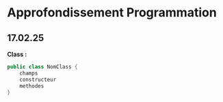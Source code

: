 # Approfondissement Programmation

## 17.02.25

**Class :**
``` java
public class NomClass {
    champs
    constructeur
    methodes
}
```

